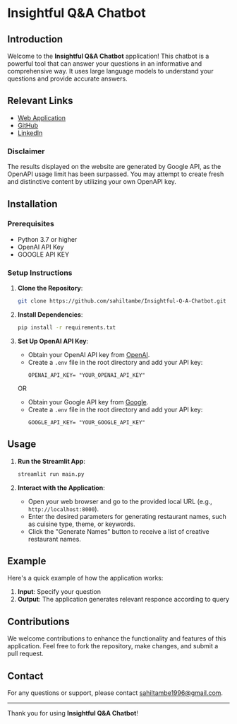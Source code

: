 # Insightful Q&A Chatbot

## Introduction
Welcome to the **Insightful Q&A Chatbot** application! This chatbot is a powerful tool that can answer your questions in an informative and comprehensive way. It uses large language models to understand your questions and provide accurate answers.

## Relevant Links

- [Web Application](https://insightful-q-a-chatbot.streamlit.app/)
- [GitHub](https://github.com/sahiltambe/Insightful-Q-A-Chatbot/)
- [LinkedIn](https://www.linkedin.com/in/sahiltambe13//)


### Disclaimer

The results displayed on the website are generated by Google API, as the OpenAPI usage limit has been surpassed. You may attempt to create fresh and distinctive content by utilizing your own OpenAPI key.


## Installation

### Prerequisites
- Python 3.7 or higher
- OpenAI API Key
- GOOGLE API KEY

### Setup Instructions
1. **Clone the Repository**:
    ```bash
    git clone https://github.com/sahiltambe/Insightful-Q-A-Chatbot.git
    ```

2. **Install Dependencies**:
    ```bash
    pip install -r requirements.txt
    ```

3. **Set Up OpenAI API Key**:
    - Obtain your OpenAI API key from [OpenAI](https://www.openai.com).
    - Create a `.env` file in the root directory and add your API key:
      ```env
      OPENAI_API_KEY= "YOUR_OPENAI_API_KEY"
      ```
    OR

    - Obtain your Google API key from [Google](https://makersuite.google.com/).
    - Create a `.env` file in the root directory and add your API key:
      ```env
      GOOGLE_API_KEY= "YOUR_GOOGLE_API_KEY"

## Usage
1. **Run the Streamlit App**:
    ```bash
    streamlit run main.py
    ```

2. **Interact with the Application**:
    - Open your web browser and go to the provided local URL (e.g., `http://localhost:8000`).
    - Enter the desired parameters for generating restaurant names, such as cuisine type, theme, or keywords.
    - Click the "Generate Names" button to receive a list of creative restaurant names.

## Example
Here's a quick example of how the application works:

1. **Input**: Specify your question
2. **Output**: The application generates relevant responce according to query

## Contributions
We welcome contributions to enhance the functionality and features of this application. Feel free to fork the repository, make changes, and submit a pull request.


## Contact
For any questions or support, please contact [sahiltambe1996@gmail.com](mailto:sahiltambe1996@gmail.com).

---

Thank you for using **Insightful Q&A Chatbot**!
